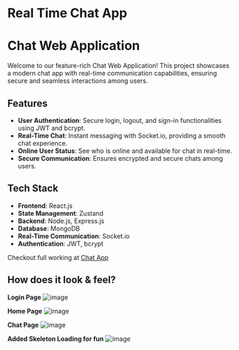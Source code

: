 
# Real Time Chat App

# Chat Web Application

Welcome to our feature-rich Chat Web Application! This project showcases a modern chat app with real-time communication capabilities, ensuring secure and seamless interactions among users.

## Features

- **User Authentication**: Secure login, logout, and sign-in functionalities using JWT and bcrypt.
- **Real-Time Chat**: Instant messaging with Socket.io, providing a smooth chat experience.
- **Online User Status**: See who is online and available for chat in real-time.
- **Secure Communication**: Ensures encrypted and secure chats among users.

## Tech Stack

- **Frontend**: React.js
- **State Management**: Zustand
- **Backend**: Node.js, Express.js
- **Database**: MongoDB
- **Real-Time Communication**: Socket.io
- **Authentication**: JWT, bcrypt

Checkout full working at 
[Chat App](https://real-time-chat-app-4oto.onrender.com/)

## How does it look & feel?

**Login Page** ![image](https://github.com/user-attachments/assets/c2e11ced-4fb1-4f7d-b3b2-7bd356682cf5)

**Home Page** ![image](https://github.com/user-attachments/assets/c481b038-66e9-4353-a6f0-46d0f5da64b7)

**Chat Page** ![image](https://github.com/user-attachments/assets/439e5c95-76c1-4430-8ea8-701fdb8ea0b4)

**Added Skeleton Loading for fun**
![image](https://github.com/user-attachments/assets/81011d9a-b26d-4ab9-a70f-4314e4b4e191)





